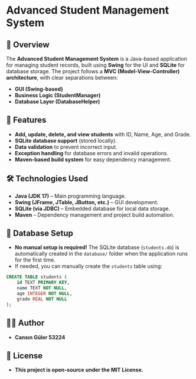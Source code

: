 # Advanced Student Management System

## 📌 Overview
The **Advanced Student Management System** is a Java-based application for managing student records, built using **Swing** for the UI and **SQLite** for database storage. The project follows a **MVC (Model-View-Controller) architecture**, with clear separations between:
- **GUI (Swing-based)**
- **Business Logic (StudentManager)**
- **Database Layer (DatabaseHelper)**

## 🚀 Features
- **Add, update, delete, and view students** with ID, Name, Age, and Grade.
- **SQLite database support** (stored locally).
- **Data validation** to prevent incorrect input.
- **Exception handling** for database errors and invalid operations.
- **Maven-based build system** for easy dependency management.

## 🛠️ Technologies Used
- **Java (JDK 17)** – Main programming language.
- **Swing (JFrame, JTable, JButton, etc.)** – GUI development.
- **SQLite (via JDBC)** – Embedded database for local data storage.
- **Maven** – Dependency management and project build automation.

## 📂 Database Setup

- **No manual setup is required!** The SQLite database (`students.db`) is automatically created in the `database/` folder when the application runs for the first time.
- If needed, you can manually create the `students` table using:
```sql
CREATE TABLE students (
    id TEXT PRIMARY KEY,
    name TEXT NOT NULL,
    age INTEGER NOT NULL,
    grade REAL NOT NULL
);
```
## 👨‍💻 Author
- **Cansın Güler 53224**

## 📜 License
- **This project is open-source under the MIT License.**